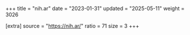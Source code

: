 +++
title = "nih.ar"
date = "2023-01-31"
updated = "2025-05-11"
weight = 3026

[extra]
source = "https://nih.ar/"
ratio = 71
size = 3
+++

